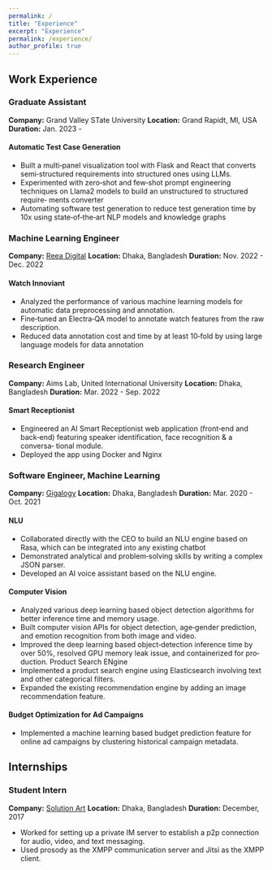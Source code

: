```yaml
---
permalink: /
title: "Experience"
excerpt: "Experience"
permalink: /experience/
author_profile: true
---
```



## Work Experience

### **Graduate Assistant**
**Company:** Grand Valley STate University 
**Location:** Grand Rapidt, MI, USA
**Duration:** Jan. 2023 -

#### Automatic Test Case Generation
- Built a multi‑panel visualization tool with Flask and React that converts semi‑structured requirements into structured ones using LLMs.
- Experimented with zero‑shot and few‑shot prompt engineering techniques on Llama2 models to build an unstructured to structured require‑
ments converter
- Automating software test generation to reduce test generation time by 10x using state‑of‑the‑art NLP models and knowledge graphs

### **Machine Learning Engineer**
**Company:** [Reea Digital](https://www.reeadigital.com)
**Location:** Dhaka, Bangladesh
**Duration:** Nov. 2022 - Dec. 2022
#### Watch Innoviant

- Analyzed the performance of various machine learning models for automatic data preprocessing and annotation.
- Fine‑tuned an Electra‑QA model to annotate watch features from the raw description.
- Reduced data annotation cost and time by at least 10‑fold by using large language models for data annotation


### **Research Engineer**
**Company:** Aims Lab, United International University
**Location:** Dhaka, Bangladesh
**Duration:** Mar. 2022 - Sep. 2022
#### Smart Receptionist
- Engineered an AI Smart Receptionist web application (front‑end and back‑end) featuring speaker identification, face recognition & a conversa‑
tional module.
- Deployed the app using Docker and Nginx


### **Software Engineer, Machine Learning**
**Company:** [Gigalogy](https://gigalogy.com)
**Location:** Dhaka, Bangladesh
**Duration:** Mar. 2020 - Oct. 2021
#### NLU
 - Collaborated directly with the CEO to build an NLU engine based on Rasa, which can be integrated into any existing chatbot
 - Demonstrated analytical and problem‑solving skills by writing a complex JSON parser.
 - Developed an AI voice assistant based on the NLU engine.
#### Computer Vision
 - Analyzed various deep learning based object detection algorithms for better inference time and memory usage.
 - Built computer vision APIs for object detection, age‑gender prediction, and emotion recognition from both image and video.
 - Improved the deep learning based object‑detection inference time by over 50%, resolved GPU memory leak issue, and containerized for pro‑
duction.
Product Search ENgine
 - Implemented a product search engine using Elasticsearch involving text and other categorical filters.
 - Expanded the existing recommendation engine by adding an image recommendation feature.

#### Budget Optimization for Ad Campaigns
 - Implemented a machine learning based budget prediction feature for online ad campaigns by clustering historical campaign metadata.



## Internships
### **Student Intern**
**Company:** [Solution Art](https://solutionart.net)
**Location:** Dhaka, Bangladesh
**Duration:** December, 2017

- Worked for setting up a private IM server to establish a p2p connection for audio, video, and text messaging.
- Used prosody as the XMPP communication server and Jitsi as the XMPP client.
